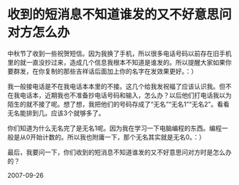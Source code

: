 # 收到的短消息不知道谁发的又不好意思问对方怎么办

中秋节了收到一些祝贺短信。因为我换了手机，所以很多电话号码以前存在旧手机里的就一直没抄过来，造成几个信息我根本不知道是谁发的。所以提醒大家如果你要群发，在你复制的那些吉祥话后面加上你的名字在发效果更好。：）

我一般接电话是不在我电话本本里的不接。这几个给我发祝福了应该认识我。但不在我电话本，近期我也不准备抄电话号码和输入，怎么办？以后他们打电话我以为陌生的就不接了呢。想了想，我把他们的号码存成了“无名”“无名1”“无名2”。看看无名能排到几。应该3个就够多了。

你们知道为什么无名完了是无名1呢。因为我在学习一下电脑编程的东西。编程一般是从0开始计数的。所以我也附庸一下，那个无名其实就是无名0。：）

最后，我要问一下，你们收到的短消息不知道谁发的又不好意思问对方时是怎么办的？


2007-09-26